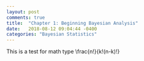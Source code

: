 ```yaml
---
layout: post
comments: true
title:  "Chapter 1: Beginning Bayesian Analysis"
date:   2018-08-12 09:04:44 -0400
categories: "Bayesian Statistics"
---
```

This is a test for math type \frac{n!}{k!(n-k)!}